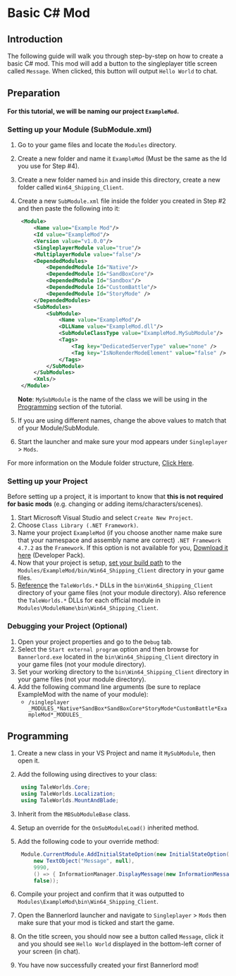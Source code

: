 # Basic C\# Mod

## Introduction

The following guide will walk you through step-by-step on how to create a basic C\# mod. This mod will add a button to the singleplayer title screen called `Message`. When clicked, this button will output `Hello World` to chat.

## Preparation

#### For this tutorial, we will be naming our project `ExampleMod`.

### Setting up your Module \(SubModule.xml\)

1. Go to your game files and locate the `Modules` directory.
2. Create a new folder and name it `ExampleMod` (Must be the same as the Id you use for Step #4).
3. Create a new folder named `bin` and inside this directory, create a new folder called `Win64_Shipping_Client`.
4. Create a new `SubModule.xml` file inside the folder you created in Step #2 and then paste the following into it:

   ```xml
    <Module>
        <Name value="Example Mod"/>
        <Id value="ExampleMod"/>
        <Version value="v1.0.0"/>
        <SingleplayerModule value="true"/>
        <MultiplayerModule value="false"/>
        <DependedModules>
            <DependedModule Id="Native"/>
            <DependedModule Id="SandBoxCore"/>
            <DependedModule Id="Sandbox"/>
            <DependedModule Id="CustomBattle"/>
            <DependedModule Id="StoryMode" />
        </DependedModules>
        <SubModules>
            <SubModule>
                <Name value="ExampleMod"/>
                <DLLName value="ExampleMod.dll"/>
                <SubModuleClassType value="ExampleMod.MySubModule"/>
                <Tags>
                    <Tag key="DedicatedServerType" value="none" />
                    <Tag key="IsNoRenderModeElement" value="false" />
                </Tags>
            </SubModule>
        </SubModules>
        <Xmls/>
    </Module>
   ```

    **Note**: `MySubModule` is the name of the class we will be using in the [Programming](#programming) section of the tutorial.

5. If you are using different names, change the above values to match that of your Module/SubModule.
6. Start the launcher and make sure your mod appears under `Singleplayer` &gt; `Mods`.

For more information on the Module folder structure, [Click Here](../_intro/folder-structure.md).

### Setting up your Project

Before setting up a project, it is important to know that **this is not required for basic mods** \(e.g. changing or adding items/characters/scenes\).

1. Start Microsoft Visual Studio and select `Create New Project`.
2. Choose `Class Library (.NET Framework)`.
3. Name your project `ExampleMod` (if you choose another name make sure that your namespace and assembly name are correct) `.NET Framework 4.7.2` as the `Framework`.  If this option is not available for you, [Download it here](https://dotnet.microsoft.com/download/dotnet-framework/net472) \(Developer Pack\).
4. Now that your project is setup, [set your build path](https://docs.microsoft.com/en-us/visualstudio/ide/how-to-change-the-build-output-directory?view=vs-2019) to the `Modules/ExampleMod/bin/Win64_Shipping_Client` directory in your game files.
5. [Reference](https://docs.microsoft.com/en-us/visualstudio/ide/how-to-add-or-remove-references-by-using-the-reference-manager?view=vs-2019) the `TaleWorlds.*` DLLs in the `bin\Win64_Shipping_Client` directory of your game files \(not your module directory\). Also reference the `TaleWorlds.*` DLLs for each official module in `Modules\ModuleName\bin\Win64_Shipping_Client`.

### Debugging your Project (Optional)

1. Open your project properties and go to the `Debug` tab.
2. Select the `Start external program` option and then browse for `Bannerlord.exe` located in the `bin\Win64_Shipping_Client` directory in your game files \(not your module directory\).
3. Set your working directory to the `bin\Win64_Shipping_Client` directory in your game files \(not your module directory\).
4. Add the following command line arguments \(be sure to replace ExampleMod with the name of your module\):
   * `/singleplayer _MODULES_*Native*SandBox*SandBoxCore*StoryMode*CustomBattle*ExampleMod*_MODULES_`

## Programming

1. Create a new class in your VS Project and name it `MySubModule`, then open it.
2. Add the following using directives to your class:

   ```csharp
    using TaleWorlds.Core;
    using TaleWorlds.Localization;
    using TaleWorlds.MountAndBlade;
   ```

3. Inherit from the `MBSubModuleBase` class.
4. Setup an override for the `OnSubModuleLoad()` inherited method.
5. Add the following code to your override method:

   ```csharp
    Module.CurrentModule.AddInitialStateOption(new InitialStateOption("Message",
        new TextObject("Message", null),
        9990,
        () => { InformationManager.DisplayMessage(new InformationMessage("Hello World!")); },
        false));
   ```

6. Compile your project and confirm that it was outputted to `Modules\ExampleMod\bin\Win64_Shipping_Client`.
7. Open the Bannerlord launcher and navigate to `Singleplayer` &gt; `Mods` then make sure that your mod is ticked and start the game.
8. On the title screen, you should now see a button called `Message`, click it and you should see `Hello World` displayed in the bottom-left corner of your screen \(in chat\).
9. You have now successfully created your first Bannerlord mod!

